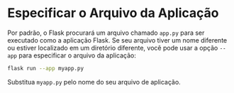 # Especificar o Arquivo da Aplicação

Por padrão, o Flask procurará um arquivo chamado `app.py` para ser executado como a aplicação Flask. Se seu arquivo tiver um nome diferente ou estiver localizado em um diretório diferente, você pode usar a opção `--app` para especificar o arquivo da aplicação:

```bash
flask run --app myapp.py
```

Substitua `myapp.py` pelo nome do seu arquivo de aplicação.
